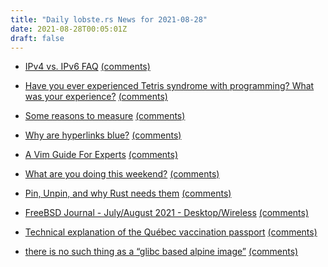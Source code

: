```yaml
---
title: "Daily lobste.rs News for 2021-08-28"
date: 2021-08-28T00:05:01Z
draft: false
---
```






- [IPv4 vs. IPv6 FAQ](https://tailscale.com/kb/1134/ipv6-faq/)
  [(comments)](https://lobste.rs/s/uid8v2/ipv4_vs_ipv6_faq)



- [Have you ever experienced Tetris syndrome with programming? What was your experience?]()
  [(comments)](https://lobste.rs/s/7ronpw/have_you_ever_experienced_tetris)



- [Some reasons to measure](https://danluu.com/why-benchmark/)
  [(comments)](https://lobste.rs/s/2l2cfl/some_reasons_measure)



- [Why are hyperlinks blue?](https://blog.mozilla.org/en/internet-culture/deep-dives/why-are-hyperlinks-blue/)
  [(comments)](https://lobste.rs/s/pdookk/why_are_hyperlinks_blue)



- [A Vim Guide For Experts](https://thevaluable.dev/vim-expert/)
  [(comments)](https://lobste.rs/s/w7jzyy/vim_guide_for_experts)



- [What are you doing this weekend?]()
  [(comments)](https://lobste.rs/s/amaxic/what_are_you_doing_this_weekend)



- [Pin, Unpin, and why Rust needs them](https://blog.cloudflare.com/pin-and-unpin-in-rust/)
  [(comments)](https://lobste.rs/s/8p6i7s/pin_unpin_why_rust_needs_them)



- [FreeBSD Journal - July/August 2021 - Desktop/Wireless](https://freebsdfoundation.org/past-issues/desktop-wireless/)
  [(comments)](https://lobste.rs/s/nixc4z/freebsd_journal_july_august_2021_desktop)



- [Technical explanation of the Québec vaccination passport](http://len.falken.ink/misc/smart-health-card.txt)
  [(comments)](https://lobste.rs/s/bstipe/technical_explanation_quebec)



- [there is no such thing as a “glibc based alpine image”](https://ariadne.space/2021/08/26/there-is-no-such-thing-as-a-glibc-based-alpine-image/)
  [(comments)](https://lobste.rs/s/6tgmsr/there_is_no_such_thing_as_glibc_based)


